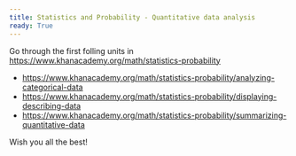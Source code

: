 ```yaml
---
title: Statistics and Probability - Quantitative data analysis
ready: True
---
```


Go through the first folling units in https://www.khanacademy.org/math/statistics-probability

- https://www.khanacademy.org/math/statistics-probability/analyzing-categorical-data
- https://www.khanacademy.org/math/statistics-probability/displaying-describing-data
- https://www.khanacademy.org/math/statistics-probability/summarizing-quantitative-data


Wish you all the best!
